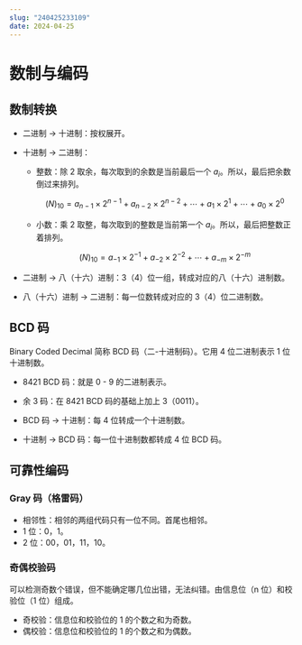 ```yaml
---
slug: "240425233109"
date: 2024-04-25
---
```


# 数制与编码

## 数制转换

- 二进制 -> 十进制：按权展开。
- 十进制 -> 二进制：

    - 整数：除 2 取余，每次取到的余数是当前最后一个 $a_i$。所以，最后把余数倒过来排列。

        $$
        (N)_{10}=a_{n-1}\times 2^{n-1}+a_{n-2}\times 2^{n-2}+\cdots+a_1\times 2^1+\cdots+a_0\times 2^0
        $$

    - 小数：乘 2 取整，每次取到的整数是当前第一个 $a_i$。所以，最后把整数正着排列。

        $$
        (N)_{10}=a_{-1}\times 2^{-1}+a_{-2}\times 2^{-2}+\cdots+a_{-m}\times 2^{-m}
        $$

- 二进制 -> 八（十六）进制：3（4）位一组，转成对应的八（十六）进制数。

- 八（十六）进制 -> 二进制：每一位数转成对应的 3（4）位二进制数。

## BCD 码

Binary Coded Decimal 简称 BCD 码（二-十进制码）。它用 4 位二进制表示 1 位十进制数。

- 8421 BCD 码：就是 0 - 9 的二进制表示。
- 余 3 码：在 8421 BCD 码的基础上加上 3（0011）。

- BCD 码 -> 十进制：每 4 位转成一个十进制数。
- 十进制 -> BCD 码：每一位十进制数都转成 4 位 BCD 码。

## 可靠性编码

### Gray 码（格雷码）

- 相邻性：相邻的两组代码只有一位不同。首尾也相邻。
- 1 位：0，1。
- 2 位：00，01，11，10。

### 奇偶校验码

可以检测奇数个错误，但不能确定哪几位出错，无法纠错。由信息位（n 位）和校验位（1 位）组成。

- 奇校验：信息位和校验位的 1 的个数之和为奇数。
- 偶校验：信息位和校验位的 1 的个数之和为偶数。
